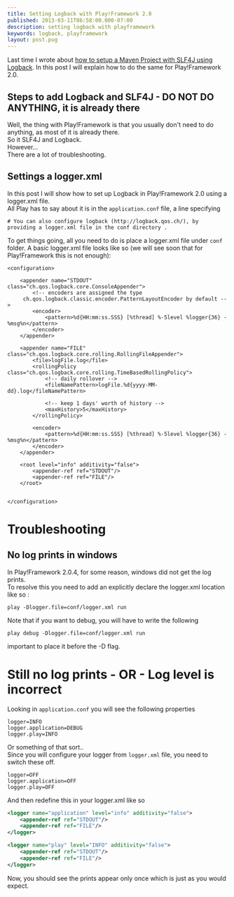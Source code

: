 ```yaml
---
title: Setting Logback with Play!Framework 2.0
published: 2013-03-11T06:58:00.000-07:00
description: setting logback with playframework
keywords: logback, playframework
layout: post.pug
---
```


Last time I wrote about [how to setup a Maven Project with SLF4J using Logback](/2013/03/slf4j-with-logback-in-maven-project.html "how to setup a Maven Project with SLF4J using Logback").
In this post I will explain how to do the same for Play!Framework 2.0.  

## Steps to add Logback and SLF4J - DO NOT DO ANYTHING, it is already there

Well, the thing with Play!Framework is that you usually don't need to do anything, as most of it is already there.  
So it SLF4J and Logback.  
However...  
There are a lot of troubleshooting.  

## Settings a logger.xml

In this post I will show how to set up Logback in Play!Framework 2.0 using a logger.xml file.  
All Play has to say about it is in the `application.conf` file, a line specifying

```
# You can also configure logback (http://logback.qos.ch/), by providing a logger.xml file in the conf directory .
```

To get things going, all you need to do is place a logger.xml file under `conf` folder.
A basic logger.xml file looks like so (we will see soon that for Play!Framework this is not enough):

```
<configuration>

    <appender name="STDOUT" class="ch.qos.logback.core.ConsoleAppender">
        <!-- encoders are assigned the type
     ch.qos.logback.classic.encoder.PatternLayoutEncoder by default -->
        <encoder>
            <pattern>%d{HH:mm:ss.SSS} [%thread] %-5level %logger{36} - %msg%n</pattern>
        </encoder>
    </appender>

    <appender name="FILE" class="ch.qos.logback.core.rolling.RollingFileAppender">
        <file>logFile.log</file>
        <rollingPolicy class="ch.qos.logback.core.rolling.TimeBasedRollingPolicy">
            <!-- daily rollover -->
            <fileNamePattern>logFile.%d{yyyy-MM-dd}.log</fileNamePattern>

            <!-- keep 1 days' worth of history -->
            <maxHistory>5</maxHistory>
        </rollingPolicy>

        <encoder>
            <pattern>%d{HH:mm:ss.SSS} [%thread] %-5level %logger{36} - %msg%n</pattern>
        </encoder>
    </appender>

    <root level="info" additivity="false">
        <appender-ref ref="STDOUT"/>
        <appender-ref ref="FILE"/>
    </root>


</configuration>
```

# Troubleshooting

## No log prints in windows

In Play!Framework 2.0.4, for some reason, windows did not get the log prints.  
To resolve this you need to add an explicitly declare the logger.xml location like so :

```
play -Dlogger.file=conf/logger.xml run
```

Note that if you want to debug, you will have to write the following

```
play debug -Dlogger.file=conf/logger.xml run
```

important to place it before the -D flag.

# Still no log prints - OR - Log level is incorrect

Looking in `application.conf` you will see the following properties

```
logger=INFO
logger.application=DEBUG
logger.play=INFO
```

Or something of that sort..  
Since you will configure your logger from `logger.xml` file, you need to switch these off.

```
logger=OFF  
logger.application=OFF  
logger.play=OFF  
```

And then redefine this in your logger.xml like so

```xml
<logger name="application" level="info" additivity="false">
    <appender-ref ref="STDOUT"/>
    <appender-ref ref="FILE"/>
</logger>

<logger name="play" level="INFO" additivity="false">
    <appender-ref ref="STDOUT"/>
    <appender-ref ref="FILE"/>
</logger>
```

Now, you should see the prints appear only once which is just as you would expect.  
